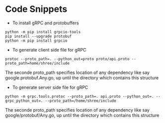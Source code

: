 # Code Snippets

- To install gRPC and protobuffers
```
python -m pip install grpcio-tools
pip install --upgrade protobuf
python -m pip install grpcio
```
- To generate client side file for gRPC
```
protoc --proto_path=. --python_out=proto proto/api.proto --proto_path=home/shree/include
```
The seconde proto_path specifies location of any dependency like say google.protobuf.Any.go, up until the directory which contains this structure
- To generate server side file for gRPC
```
python -m grpc.tools.protoc --proto_path=. api.proto --python_out=. --grpc_python_out=. --proto_path=/home/shree/include
```
The seconde proto_path specifies location of any dependency like say google/protobuf/Any.go, up until the directory which contains this structure
